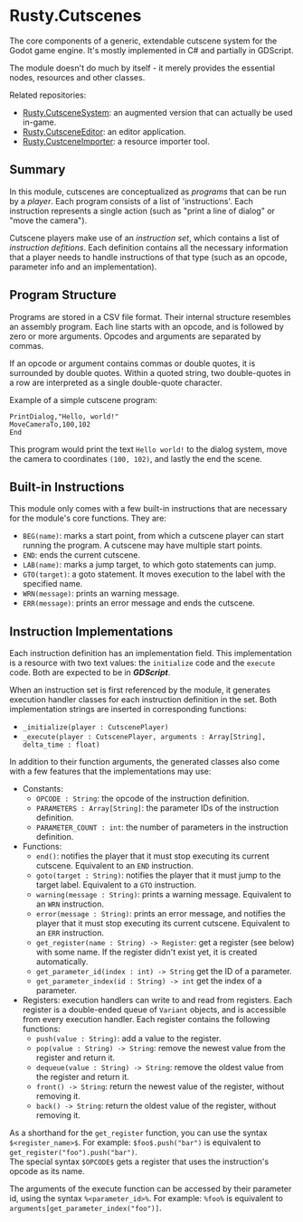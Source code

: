 # Rusty.Cutscenes
The core components of a generic, extendable cutscene system for the Godot game engine. It's mostly implemented in C# and partially in GDScript.

The module doesn't do much by itself - it merely provides the essential nodes, resources and other classes.

Related repositories:
- [Rusty.CutsceneSystem](https://github.com/RustyRoboticsBV/Rusty.CutsceneSystem): an augmented version that can actually be used in-game.
- [Rusty.CutsceneEditor](https://github.com/RustyRoboticsBV/Rusty.CutsceneEditor): an editor application.
- [Rusty.CustceneImporter](https://github.com/RustyRoboticsBV/Rusty.CutsceneImporter): a resource importer tool.

## Summary
In this module, cutscenes are conceptualized as *programs* that can be run by a *player*. Each program consists of a list of 'instructions'. Each instruction represents a single action (such as "print a line of dialog" or "move the camera").

Cutscene players make use of an *instruction set*, which contains a list of *instruction defitions*. Each definition contains all the necessary information that a player needs to handle instructions of that type (such as an opcode, parameter info and an implementation).

## Program Structure
Programs are stored in a CSV file format. Their internal structure resembles an assembly program. Each line starts with an opcode, and is followed by zero or more arguments. Opcodes and arguments are separated by commas.

If an opcode or argument contains commas or double quotes, it is surrounded by double quotes. Within a quoted string, two double-quotes in a row are interpreted as a single double-quote character.

Example of a simple cutscene program:

	PrintDialog,"Hello, world!"
	MoveCameraTo,100,102
	End

This program would print the text `Hello world!` to the dialog system, move the camera to coordinates `(100, 102)`, and lastly the end the scene.

## Built-in Instructions
This module only comes with a few built-in instructions that are necessary for the module's core functions. They are:
- `BEG(name)`: marks a start point, from which a cutscene player can start running the program. A cutscene may have multiple start points.
- `END`: ends the current cutscene.
- `LAB(name)`: marks a jump target, to which goto statements can jump.
- `GTO(target)`: a goto statement. It moves execution to the label with the specified name.
- `WRN(message)`: prints an warning message.
- `ERR(message)`: prints an error message and ends the cutscene.

## Instruction Implementations
Each instruction definition has an implementation field. This implementation is a resource with two text values: the `initialize` code and the `execute` code. Both are expected to be in _**GDScript**_.

When an instruction set is first referenced by the module, it generates execution handler classes for each instruction definition in the set. Both implementation strings are inserted in corresponding functions:
- `_initialize(player : CutscenePlayer)`
- `_execute(player : CutscenePlayer, arguments : Array[String], delta_time : float)`

In addition to their function arguments, the generated classes also come with a few features that the implementations may use:
- Constants:
  - `OPCODE : String`: the opcode of the instruction definition.
  - `PARAMETERS : Array[String]`: the parameter IDs of the instruction definition.
  - `PARAMETER_COUNT : int`: the number of parameters in the instruction definition.
- Functions:
  - `end()`: notifies the player that it must stop executing its current cutscene. Equivalent to an `END` instruction.
  - `goto(target : String)`: notifies the player that it must jump to the target label. Equivalent to a `GTO` instruction.
  - `warning(message : String)`: prints a warning message. Equivalent to an `WRN` instruction.
  - `error(message : String)`: prints an error message, and notifies the player that it must stop executing its current cutscene. Equivalent to an `ERR` instruction.
  - `get_register(name : String) -> Register`: get a register (see below) with some name. If the register didn't exist yet, it is created automatically.
  - `get_parameter_id(index : int) -> String` get the ID of a parameter.
  - `get_parameter_index(id : String) -> int` get the index of a parameter.
- Registers: execution handlers can write to and read from registers. Each register is a double-ended queue of `Variant` objects, and is accessible from every execution handler. Each register contains the following functions:
  - `push(value : String)`: add a value to the register.
  - `pop(value : String) -> String`: remove the newest value from the register and return it.
  - `dequeue(value : String) -> String`: remove the oldest value from the register and return it.
  - `front() -> String`: return the newest value of the register, without removing it.
  - `back() -> String`: return the oldest value of the register, without removing it.

As a shorthand for the `get_register` function, you can use the syntax `$<register_name>$`. For example: `$foo$.push("bar")` is equivalent to `get_register("foo").push("bar")`.
<br/>The special syntax `$OPCODE$` gets a register that uses the instruction's opcode as its name.

The arguments of the execute function can be accessed by their parameter id, using the syntax `%<parameter_id>%`. For example: `%foo%` is equivalent to `arguments[get_parameter_index("foo")]`.

